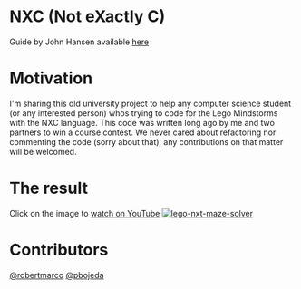 # NXC (Not eXactly C)
Guide by John Hansen available [here](http://user.engineering.uiowa.edu/~cie/Labs/NXC_Guide.pdf)

# Motivation
I'm sharing this old university project to help any computer science student (or any interested person) whos trying to code for the Lego Mindstorms with the NXC language. This code was written long ago by me and two partners to win a course contest. We never cared about refactoring nor commenting the code (sorry about that), any contributions on that matter will be welcomed.

# The result
Click on the image to [watch on YouTube](http://www.youtube.com/watch?v=zefTnkWWoUg)
[![lego-nxt-maze-solver](http://img.youtube.com/vi/zefTnkWWoUg/0.jpg)](http://www.youtube.com/watch?v=zefTnkWWoUg)

# Contributors
[@robertmarco](https://twitter.com/robertmarco)
[@pbojeda](https://twitter.com/pbojeda)